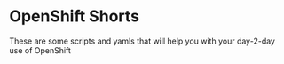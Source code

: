 # OpenShift Shorts

These are some scripts and yamls that will help you with your day-2-day use of OpenShift
